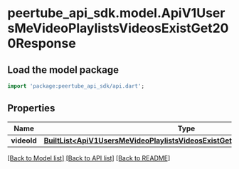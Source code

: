 # peertube_api_sdk.model.ApiV1UsersMeVideoPlaylistsVideosExistGet200Response

## Load the model package
```dart
import 'package:peertube_api_sdk/api.dart';
```

## Properties
Name | Type | Description | Notes
------------ | ------------- | ------------- | -------------
**videoId** | [**BuiltList&lt;ApiV1UsersMeVideoPlaylistsVideosExistGet200ResponseVideoIdInner&gt;**](ApiV1UsersMeVideoPlaylistsVideosExistGet200ResponseVideoIdInner.md) |  | [optional] 

[[Back to Model list]](../README.md#documentation-for-models) [[Back to API list]](../README.md#documentation-for-api-endpoints) [[Back to README]](../README.md)


